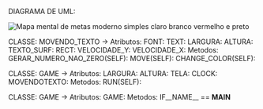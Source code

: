 DIAGRAMA DE UML:

![Mapa mental de metas moderno simples claro branco vermelho e preto](https://github.com/gasparzds/CG/assets/61299557/b2e8e556-cc85-4316-bf1f-39a374ca5a38)


CLASSE: MOVENDO_TEXTO -> 
  Atributos:
      FONT:
      TEXT: 
      LARGURA: 
      ALTURA: 
      TEXTO_SURF: 
      RECT: 
      VELOCIDADE_Y:
      VELOCIDADE_X: 
  Metodos: 
      GERAR_NUMERO_NAO_ZERO(SELF):
      MOVE(SELF): 
      CHANGE_COLOR(SELF):

CLASSE: GAME -> 
  Atributos:
      LARGURA:
      ALTURA:
      TELA:
      CLOCK:
      MOVENDOTEXTO:
  Metodos: 
      RUN(SELF):



  CLASSE: GAME -> 
  Atributos:
      GAME:
  Metodos: 
      IF__NAME__ == __MAIN__


      


  
